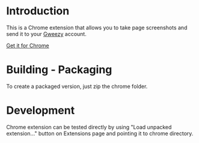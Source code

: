 # Introduction
This is a Chrome extension that allows you to take page screenshots and send it to your [Gweezy](http://www.gweezy.com/gweezy/main) account.

[Get it for Chrome](https://chrome.google.com/webstore)

# Building - Packaging
To create a packaged version, just zip the chrome folder.

# Development

Chrome extension can be tested directly by using "Load unpacked extension..."
button on Extensions page and pointing it to chrome directory.
